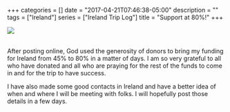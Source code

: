 +++
categories = []
date = "2017-04-21T07:46:38-05:00"
description = ""
tags = ["Ireland"]
series = ["Ireland Trip Log"]
title = "Support at 80%!"
+++

<img src="/images/100-people-80.png" class="img-responsive">
<br>
<br>

After posting online, God used the generosity of donors to bring my funding for Ireland from 45% to 80% in a matter of days. I am so very grateful to all who have donated and all who are praying for the rest of the funds to come in and for the trip to have success.

I have also made some good contacts in Ireland and have a better idea of when and where I will be meeting with folks. I will hopefully post those details in a few days.
